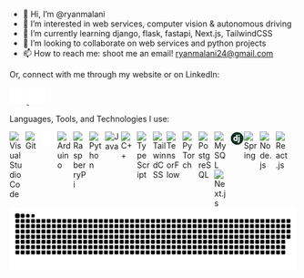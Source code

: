 - 👋 Hi, I’m @ryanmalani
- 👀 I’m interested in web services, computer vision & autonomous driving
- 🌱 I’m currently learning django, flask, fastapi, Next.js, TailwindCSS
- 💞️ I’m looking to collaborate on web services and python projects
- 📫 How to reach me: shoot me an email! ryanmalani24@gmail.com

Or, connect with me through my website or on LinkedIn:
<br/>


<picture>
  <a href="www.ryanmalani.com" target="_blank">
    <source media="(prefers-color-scheme: dark)" srcset="./img/globe-dark.svg">
    <img alt="Website icon dark." src="./img/globe-dark.svg" height=30px width=30px>
  </a>
</picture>
<picture>
  <a href="https://linkedin.com/in/ryanmalani" target="_blank">
    <source media="(prefers-color-scheme: dark)" srcset="./img/linkedin-dark.svg">
    <img alt="LinkedIn icon dark." src="./img/linkedin-dark.svg" height=30px width=30px>
  </a>
</picture>

<br/>

Languages, Tools, and Technologies I use:

[<picture><img align="left" alt="Visual Studio Code" width="24px" src="https://cdn.jsdelivr.net/gh/devicons/devicon/icons/vscode/vscode-original.svg" style="padding-right:4px;" /></picture>](https://code.visualstudio.com)
[<img align="left" alt="Git" width="24px" src="https://cdn.jsdelivr.net/gh/devicons/devicon/icons/git/git-original.svg" style="padding-right:4px;" />](https://git-scm.com)
[<picture><source media="(prefers-color-scheme: dark)" srcset="./img/terminal-dark.svg"><img align="left" alt="Terminal" width="24px" src="./img/terminal-dark.svg" style="padding-right:4px;"/></picture>](https://support.apple.com/guide/terminal/welcome/mac)
[<img align="left" alt="Arduino" width="24px" src="https://cdn.jsdelivr.net/gh/devicons/devicon/icons/arduino/arduino-original.svg" style="padding-right:4px;" />](https://arduino.cc)
[<img align="left" alt="RaspberryPi" width="24px" src="https://cdn.jsdelivr.net/gh/devicons/devicon/icons/raspberrypi/raspberrypi-original.svg" style="padding-right:4px;" />](https://raspberrypi.com)
[<img align="left" alt="Python" width="24px" src="https://cdn.jsdelivr.net/gh/devicons/devicon/icons/python/python-original.svg" style="padding-right:4px;" />](https://python.org)
[<img align="left" alt="Java" width="24px" src="https://cdn.jsdelivr.net/gh/devicons/devicon/icons/java/java-original.svg" style="padding-right:4px;" />](https://docs.oracle.com/en/java/)
[<img align="left" alt="C++" width="24px" src="https://upload.wikimedia.org/wikipedia/commons/1/18/ISO_C%2B%2B_Logo.svg" style="padding-right:4px;" />](https://learn.microsoft.com/en-us/cpp/?view=msvc-170)
[<img align="left" alt="TypeScript" width="24px" src="https://cdn.jsdelivr.net/gh/devicons/devicon/icons/typescript/typescript-original.svg" style="padding-right:4px;" />](https://typescriptlang.org)
[<img align="left" alt="TailwindCSS" width="24px" src="https://cdn.jsdelivr.net/gh/devicons/devicon/icons/tailwindcss/tailwindcss-plain.svg" style="" />](https://tailwindcss.com)
[<img align="left" alt="TensorFlow" width="24px" src="https://cdn.jsdelivr.net/gh/devicons/devicon/icons/tensorflow/tensorflow-original.svg" style="padding-right:4px;" />](https://www.tensorflow.org)
[<img align="left" alt="PyTorch" width="24px" src="https://cdn.jsdelivr.net/gh/devicons/devicon/icons/pytorch/pytorch-original.svg" style="padding-right:4px;" />](https://www.pytorch.org)
[<img align="left" alt="PostgreSQL" width="24px" src="https://cdn.jsdelivr.net/gh/devicons/devicon/icons/postgresql/postgresql-original.svg" style="padding-right:4px;" />](https://www.postgresql.org)
[<img align="left" alt="MySQL" width="24px" src="https://cdn.jsdelivr.net/gh/devicons/devicon/icons/mysql/mysql-original.svg" style="padding-right:4px;" />](https://www.mysql.com)
[<img align="left" alt="Django" width="24px" src="./img/django.png" />](https://www.djangoproject.com)
[<img align="left" alt="Spring" width="24px" src="https://cdn.jsdelivr.net/gh/devicons/devicon/icons/spring/spring-original.svg" style="padding-right:4px;" />](https://spring.io)
[<img align="left" alt="Node.js" width="24px" src="https://cdn.jsdelivr.net/gh/devicons/devicon/icons/nodejs/nodejs-original.svg" style="padding-right:4px;" />](https://nodejs.org/en/docs/)
[<img align="left" alt="React.js" width="24px" src="https://cdn.jsdelivr.net/gh/devicons/devicon/icons/react/react-original.svg" style="padding-right:4px;" />](https://reactjs.org)
[<img align="left" alt="Next.js" width="24px" src="https://cdn.jsdelivr.net/gh/devicons/devicon/icons/nextjs/nextjs-original.svg" style="padding-right:4px;" />](https://nextjs.org)

<br />
<br />

<picture>
  <source media="(prefers-color-scheme: dark)" srcset="https://raw.githubusercontent.com/ryanmalani/ryanmalani/output/github-contribution-grid-snake-dark.svg" />
  <source media="(prefers-color-scheme: light)" srcset="https://raw.githubusercontent.com/ryanmalani/ryanmalani/output/github-contribution-grid-snake-dark.svg" />
  <img alt="github-snake" src="https://raw.githubusercontent.com/ryanmalani/ryanmalani/output/github-contribution-grid-snake-dark.svg" />
</picture>

[website]: https://ryanmalani.com
[linkedin]: https://linkedin.com/in/ryanmalani

<!---
ryanmalani/ryanmalani is a ✨ special ✨ repository because its `README.md` (this file) appears on your GitHub profile.
You can click the Preview link to take a look at your changes.
--->
